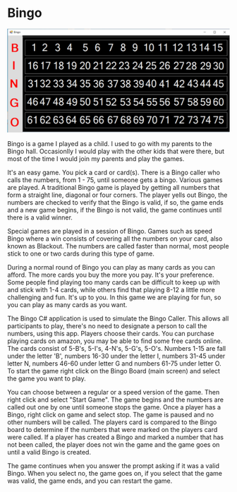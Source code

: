 # Bingo

![The Bingo Board!](BingoBoard.jpg)

Bingo is a game I played as a child. I used to go with my parents to the Bingo hall. Occasionlly I would play with the other kids that were there, but most of the time I would join my parents and play the games. 

It's an easy game. You pick a card or card(s). There is a Bingo caller who calls the numbers, from 1 - 75, until someone gets a bingo. Various games are played. A traditional Bingo game is played by getting all numbers that form a straight line, diagonal or four corners. The player yells out Bingo, the numbers are checked to verify that the Bingo is valid, if so, the game ends and a new game begins, if the Bingo is not valid, the game continues until there is a valid winner. 

Special games are played in a session of Bingo. Games such as speed Bingo where a win consists of covering all the numbers on your card, also known as Blackout. The numbers are called faster than normal, most people stick to one or two cards during this type of game. 

During a normal round of Bingo you can play as many cards as you can afford. The more cards you buy the more you pay.  It's your preference. Some people find playing too many cards can be difficult to keep up with and stick with 1-4 cards, while others find that playing 8-12 a little more challenging and fun. It's up to you. In this game we are playing for fun, so you can play as many cards as you want. 

The Bingo C# application is used to simulate the Bingo Caller. This allows all participants to play, there's no need to designate a person to call the numbers, using this app.  Players choose their cards. You can purchase playing cards on amazon, you may be able to find some free cards online. The cards consist of 5-B's, 5-I's, 4-N's, 5-G's, 5-O's.  Numbers 1-15 are fall under the letter 'B', numbers 16-30 under the letter I, numbers 31-45 under letter N, numbers 46-60 under letter G and numbers 61-75 under letter O. To start the game right click on the Bingo Board (main screen) and select the game you want to play. 

You can choose between a regular or a speed version of the game. Then right click and select "Start Game". The game begins and the numbers are called out one by one until someone stops the game. Once a player has a Bingo, right click on game and select stop. The game is paused and no other numbers will be called. The players card is compared to the Bingo board to determine if the numbers that were marked on the players card were called. If a player has created a Bingo and marked a number that has not been called, the player does not win the game and the game goes on until a valid Bingo is created. 

The game continues when you answer the prompt asking if it was a valid Bingo. When you select no, the game goes on, if you select that the game was valid, the game ends, and you can restart the game. 

